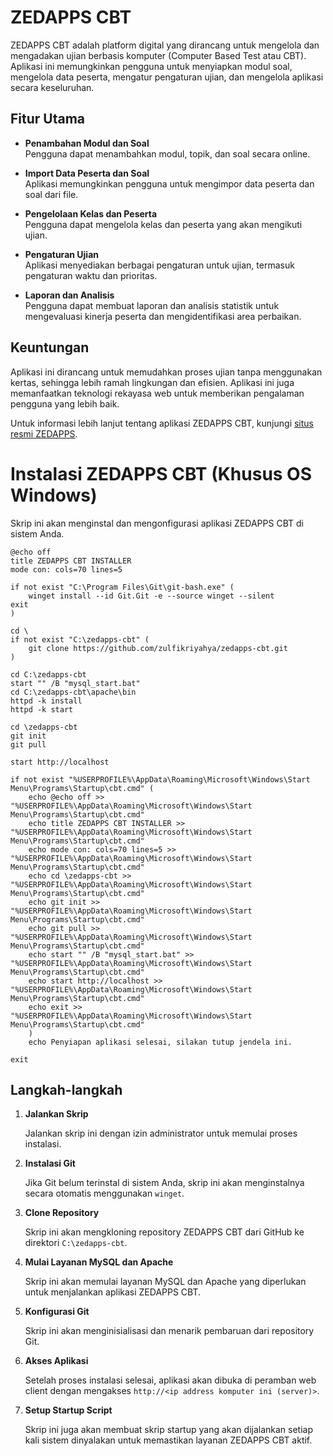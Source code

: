 # ZEDAPPS CBT

ZEDAPPS CBT adalah platform digital yang dirancang untuk mengelola dan mengadakan ujian berbasis komputer (Computer Based Test atau CBT). Aplikasi ini memungkinkan pengguna untuk menyiapkan modul soal, mengelola data peserta, mengatur pengaturan ujian, dan mengelola aplikasi secara keseluruhan.

## Fitur Utama

- **Penambahan Modul dan Soal**  
  Pengguna dapat menambahkan modul, topik, dan soal secara online.

- **Import Data Peserta dan Soal**  
  Aplikasi memungkinkan pengguna untuk mengimpor data peserta dan soal dari file.

- **Pengelolaan Kelas dan Peserta**  
  Pengguna dapat mengelola kelas dan peserta yang akan mengikuti ujian.

- **Pengaturan Ujian**  
  Aplikasi menyediakan berbagai pengaturan untuk ujian, termasuk pengaturan waktu dan prioritas.

- **Laporan dan Analisis**  
  Pengguna dapat membuat laporan dan analisis statistik untuk mengevaluasi kinerja peserta dan mengidentifikasi area perbaikan.

## Keuntungan

Aplikasi ini dirancang untuk memudahkan proses ujian tanpa menggunakan kertas, sehingga lebih ramah lingkungan dan efisien. Aplikasi ini juga memanfaatkan teknologi rekayasa web untuk memberikan pengalaman pengguna yang lebih baik.

Untuk informasi lebih lanjut tentang aplikasi ZEDAPPS CBT, kunjungi [situs resmi ZEDAPPS](https://github.com/zulfikriyahya/zedapps-cbt).

# Instalasi ZEDAPPS CBT (Khusus OS Windows)

Skrip ini akan menginstal dan mengonfigurasi aplikasi ZEDAPPS CBT di sistem Anda.

```shell
@echo off
title ZEDAPPS CBT INSTALLER
mode con: cols=70 lines=5

if not exist "C:\Program Files\Git\git-bash.exe" (
    winget install --id Git.Git -e --source winget --silent
exit
)

cd \
if not exist "C:\zedapps-cbt" (
    git clone https://github.com/zulfikriyahya/zedapps-cbt.git
)

cd C:\zedapps-cbt
start "" /B "mysql_start.bat"
cd C:\zedapps-cbt\apache\bin
httpd -k install
httpd -k start

cd \zedapps-cbt
git init
git pull

start http://localhost

if not exist "%USERPROFILE%\AppData\Roaming\Microsoft\Windows\Start Menu\Programs\Startup\cbt.cmd" (
    echo @echo off >> "%USERPROFILE%\AppData\Roaming\Microsoft\Windows\Start Menu\Programs\Startup\cbt.cmd"
    echo title ZEDAPPS CBT INSTALLER >> "%USERPROFILE%\AppData\Roaming\Microsoft\Windows\Start Menu\Programs\Startup\cbt.cmd"
    echo mode con: cols=70 lines=5 >> "%USERPROFILE%\AppData\Roaming\Microsoft\Windows\Start Menu\Programs\Startup\cbt.cmd"
    echo cd \zedapps-cbt >> "%USERPROFILE%\AppData\Roaming\Microsoft\Windows\Start Menu\Programs\Startup\cbt.cmd"
    echo git init >> "%USERPROFILE%\AppData\Roaming\Microsoft\Windows\Start Menu\Programs\Startup\cbt.cmd"
    echo git pull >> "%USERPROFILE%\AppData\Roaming\Microsoft\Windows\Start Menu\Programs\Startup\cbt.cmd"
    echo start "" /B "mysql_start.bat" >> "%USERPROFILE%\AppData\Roaming\Microsoft\Windows\Start Menu\Programs\Startup\cbt.cmd"
    echo start http://localhost >> "%USERPROFILE%\AppData\Roaming\Microsoft\Windows\Start Menu\Programs\Startup\cbt.cmd"
    echo exit >> "%USERPROFILE%\AppData\Roaming\Microsoft\Windows\Start Menu\Programs\Startup\cbt.cmd"
    )
    echo Penyiapan aplikasi selesai, silakan tutup jendela ini.

exit
```

## Langkah-langkah

1. **Jalankan Skrip**

    Jalankan skrip ini dengan izin administrator untuk memulai proses instalasi.

2. **Instalasi Git**

    Jika Git belum terinstal di sistem Anda, skrip ini akan menginstalnya secara otomatis menggunakan `winget`.

3. **Clone Repository**

    Skrip ini akan mengkloning repository ZEDAPPS CBT dari GitHub ke direktori `C:\zedapps-cbt`.

4. **Mulai Layanan MySQL dan Apache**

    Skrip ini akan memulai layanan MySQL dan Apache yang diperlukan untuk menjalankan aplikasi ZEDAPPS CBT.

5. **Konfigurasi Git**

    Skrip ini akan menginisialisasi dan menarik pembaruan dari repository Git.

6. **Akses Aplikasi**

    Setelah proses instalasi selesai, aplikasi akan dibuka di peramban web client dengan mengakses `http://<ip address komputer ini (server)>`.

7. **Setup Startup Script**

    Skrip ini juga akan membuat skrip startup yang akan dijalankan setiap kali sistem dinyalakan untuk memastikan layanan ZEDAPPS CBT aktif.
